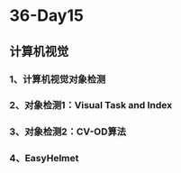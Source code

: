 # 36-Day15

## 计算机视觉

### 1、计算机视觉对象检测

### 2、对象检测1：Visual Task and Index

### 3、对象检测2：CV-OD算法

### 4、EasyHelmet

